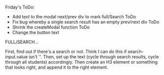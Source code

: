Friday's ToDo:

- Add text to the modal next/prev div to mark full/Search           ToDo
- Fix bug whereby a single search result has an empty prev/next div ToDo
- Shrink the createModal function                                   ToDo
- Change the button text 

FULL/SEARCH...

First, find out if there's a search or not. Think I can do this if search-input.value isn't ''.
Then, set up the text (cycle through search results, cycle through all students) accordingly.
Then create an H3 element or something that looks right, and append it to the right element.
